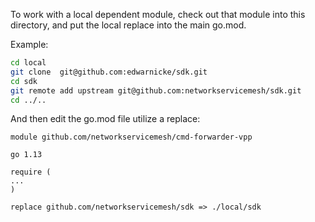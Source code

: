 To work with a local dependent module, check out that module into this
directory, and put the local replace into the main go.mod.

Example:

```bash
cd local
git clone  git@github.com:edwarnicke/sdk.git
cd sdk
git remote add upstream git@github.com:networkservicemesh/sdk.git
cd ../..
```

And then edit the go.mod file utilize a replace:

```vgo
module github.com/networkservicemesh/cmd-forwarder-vpp

go 1.13

require (
...
)

replace github.com/networkservicemesh/sdk => ./local/sdk
```

